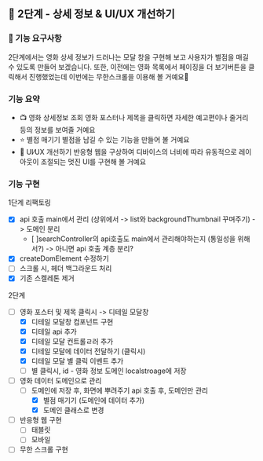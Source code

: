 ## 🚀 2단계 - 상세 정보 & UI/UX 개선하기

### 🎯 기능 요구사항

2단계에서는 영화 상세 정보가 드러나는 모달 창을 구현해 보고 사용자가 별점을 매길 수 있도록 만들어 보겠습니다. 또한, 이전에는 영화 목록에서 페이징을 더 보기버튼을 클릭해서 진행했었는데 이번에는 무한스크롤을 이용해 볼 거예요🤗

### 기능 요약

- 📺 영화 상세정보 조회
  영화 포스터나 제목을 클릭하면 자세한 예고편이나 줄거리 등의 정보를 보여줄 거예요
- ⭐️ 별점 매기기
  별점을 남길 수 있는 기능을 만들어 볼 거예요
- 📐 UI⁄UX 개선하기
  반응형 웹을 구상하여 디바이스의 너비에 따라 유동적으로 레이아웃이 조절되는 멋진 UI를 구현해 볼 거예요

### 기능 구현

1단계 리팩토링

- [x] api 호출 main에서 관리 (상위에서 -> list와 backgroundThumbnail 꾸며주기) -> 도메인 분리
  - [ ]searchController의 api호출도 main에서 관리해야하는지 (통일성을 위해서?) -> 아니면 api 호출 계층 분리?
- [x] createDomElement 수정하기
- [ ] 스크롤 시, 헤더 백그라운드 처리
- [x] 기존 스켈레톤 제거

2단계

- [ ] 영화 포스터 및 제목 클릭시 -> 디테일 모달창
  - [x] 디테일 모달창 컴포넌트 구현
  - [x] 디테일 api 추가
  - [x] 디테일 모달 컨트롤ㄹ러 추가
  - [x] 디테일 모달에 데이터 전달하기 (클릭시)
  - [x] 디테일 모달 별 클릭 이벤트 추가
  - [ ] 별 클릭시, id - 영화 정보 도메인 localstroage에 저장
- [ ] 영화 데이터 도메인으로 관리
  - [ ] 도메인에 저장 후, 화면에 뿌려주기 api 호출 후, 도메인만 관리
    - [x] 별점 매기기 (도메인에 데이터 추가)
    - [x] 도메인 클래스로 변경
- [ ] 반응형 웹 구현
  - [ ] 태블릿
  - [ ] 모바일
- [ ] 무한 스크롤 구현
